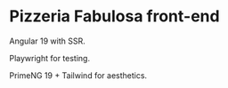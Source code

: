 # Pizzeria Fabulosa front-end 

Angular 19 with SSR.

Playwright for testing.

PrimeNG 19 + Tailwind for aesthetics. 
